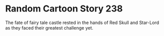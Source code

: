 # Random Cartoon Story 238

The fate of fairy tale castle rested in the hands of Red Skull and Star-Lord as they faced their greatest challenge yet.